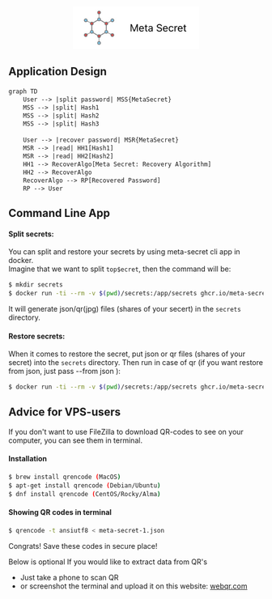 
<p align="center">
  <img alt="Meta Secret" src="https://github.com/meta-secret/meta-secret-node/blob/main/docs/img/meta-secret-logo.jpg" width="250" />
</p>

## Application Design

```mermaid
graph TD
    User --> |split password| MSS{MetaSecret}
    MSS --> |split| Hash1
    MSS --> |split| Hash2
    MSS --> |split| Hash3
    
    User --> |recover password| MSR{MetaSecret}
    MSR --> |read| HH1[Hash1]
    MSR --> |read| HH2[Hash2]
    HH1 --> RecoverAlgo[Meta Secret: Recovery Algorithm]
    HH2 --> RecoverAlgo
    RecoverAlgo --> RP[Recovered Password]
    RP --> User
```


## Command Line App

#### Split secrets:
You can split and restore your secrets by using meta-secret cli app in docker.
<br>
Imagine that we want to split `top$ecret`, then the command will be: 

```bash
$ mkdir secrets
$ docker run -ti --rm -v $(pwd)/secrets:/app/secrets ghcr.io/meta-secret/meta-secret-cli:latest split --secret top$ecret 
```

It will generate json/qr(jpg) files (shares of your secert) in the `secrets` directory.

#### Restore secrets:
When it comes to restore the secret, put json or qr files (shares of your secret) into the `secrets` directory.
Then run in case of qr (if you want restore from json, just pass --from json ):

```bash
$ docker run -ti --rm -v $(pwd)/secrets:/app/secrets ghcr.io/meta-secret/meta-secret-cli:latest restore --from qr 
```

## Advice for VPS-users
If you don't want to use FileZilla to download QR-codes to see on your computer, you can see them in terminal.

#### Installation
```bash
$ brew install qrencode (MacOS)
$ apt-get install qrencode (Debian/Ubuntu)
$ dnf install qrencode (CentOS/Rocky/Alma)
```

#### Showing QR codes in terminal
```bash
$ qrencode -t ansiutf8 < meta-secret-1.json
```

Congrats! Save these codes in secure place!

Below is optional
If you would like to extract data from QR's
  * Just take a phone to scan QR
  * or screenshot the terminal and upload it on this website: [webqr.com](https://webqr.com)

<br>
